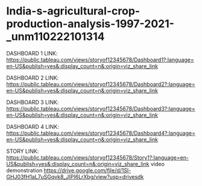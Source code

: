 # India-s-agricultural-crop-production-analysis-1997-2021-_unm110222101314

DASHBOARD 1 LINK: https://public.tableau.com/views/storyof12345678/Dashboard1?:language=en-US&publish=yes&:display_count=n&:origin=viz_share_link

DASHBOARD 2 LINK: https://public.tableau.com/views/storyof12345678/Dashboard2?:language=en-US&publish=yes&:display_count=n&:origin=viz_share_link

DASHBOARD 3 LINK: https://public.tableau.com/views/storyof12345678/Dashboard3?:language=en-US&publish=yes&:display_count=n&:origin=viz_share_link

DASHBOARD 4 LINK: https://public.tableau.com/views/storyof12345678/Dashboard4?:language=en-US&publish=yes&:display_count=n&:origin=viz_share_link

STORY LINK: https://public.tableau.com/views/storyof12345678/Story1?:language=en-US&publish=yes&:display_count=n&:origin=viz_share_link
video demonstration https://drive.google.com/file/d/1Sl-GHJ03fH1aL7uSGqvk8_JIPI6LrXbg/view?usp=drivesdk


